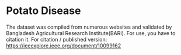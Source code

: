 # Potato Disease
The dataset was compiled from numerous websites and validated by Bangladesh Agricultural Research Institute(BARI).
For use, you have to citation it. 
For citation / published version: https://ieeexplore.ieee.org/document/10099162
